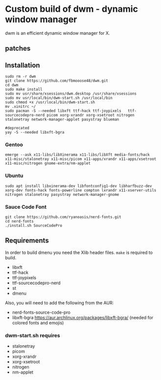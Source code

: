 # Custom build of dwm - dynamic window manager

dwm is an efficient dynamic window manager for X.

## patches



## Installation

```
sudo rm -r dwm
git clone https://github.com/fbmooose48/dwm.git
cd dwm
sudo make install
sudo mv usr/share/xsessions/dwm.desktop /usr/share/xsessions
sudo mv usr/local/bin/dwm-start.sh /usr/local/bin
sudo chmod +x /usr/local/bin/dwm-start.sh
mv .xinitrc ~/
sudo pacman -S --needed libxft ttf-hack ttf-joypixels	ttf-sourcecodepro-nerd picom xorg-xrandr xorg-xsetroot nitrogen stalonetray network-manager-applet pasystray blueman

#deprecated
yay -S --needed libxft-bgra
```
### Gentoo
```
emerge --ask x11-libs/libXinerama x11-libs/libXft media-fonts/hack x11-misc/stalonetray x11-misc/picom x11-apps/xrandr x11-apps/xsetroot x11-misc/nitrogen gnome-extra/nm-applet
```
### Ubuntu
```
sudo apt install libxinerama-dev libfontconfig1-dev libharfbuzz-dev xorg-dev fonts-hack fonts-powerline compton lxrandr x11-xserver-utils nitrogen stalonetray pasystray network-manager-gnome
```
### Sauce Code Font
```
git clone https://github.com/ryanoasis/nerd-fonts.git
cd nerd-fonts
./install.sh SourceCodePro
```

## Requirements

In order to build dmenu you need the Xlib header files.
`make` is required to build.

+ libxft
+ ttf-hack
+ ttf-joypixels
+ ttf-sourcecodepro-nerd
+ st
+ dmenu

Also, you will need to add the following from the AUR:

+ nerd-fonts-source-code-pro
+ libxft-bgra https://aur.archlinux.org/packages/libxft-bgra/ (needed for colored fonts and emojis)

### dwm-start.sh requires
+ stalonetray
+ picom
+ xorg-xrandr
+ xorg-xsetroot
+ nitrogen
+ nm-applet



